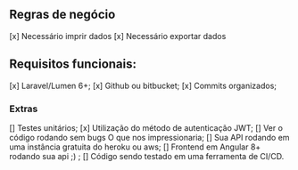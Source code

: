 ## Regras de negócio

[x] Necessário imprir dados
[x] Necessário exportar dados


## Requisitos funcionais:

[x] Laravel/Lumen 6+;
[x] Github ou bitbucket;
[x] Commits organizados;

### Extras 

[] Testes unitários;
[x] Utilização do método de autenticação JWT;
[] Ver o código rodando sem bugs O que nos impressionaria;
[] Sua API rodando em uma instância gratuita do heroku ou aws;
[] Frontend em Angular 8+ rodando sua api ;) ;
[] Código sendo testado em uma ferramenta de CI/CD.
